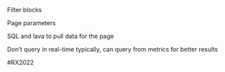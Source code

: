 Filter blocks

Page parameters

SQL and lava to pull data for the page

Don’t query in real-time typically, can query from metrics for better results

#RX2022